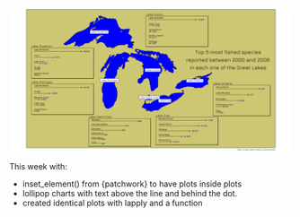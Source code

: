 ![](plot.png)

This week with:

- inset_element() from {patchwork} to have plots inside plots
- lollipop charts with text above the line and behind the dot.
- created identical plots with lapply and a function
